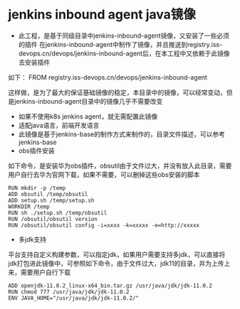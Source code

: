 
# jenkins inbound agent java镜像

- 此工程，是基于同级目录中jenkins-inbound-agent镜像，又安装了一些必须的插件
在jenkins-inbound-agent中制作了镜像，并且推送到registry.iss-devops.cn/devops/jenkins-inbound-agent后，在本工程中又依赖于此镜像去安装插件

如下：
FROM registry.iss-devops.cn/devops/jenkins-inbound-agent

这样做，是为了最大的保证基础镜像的稳定，本目录中的镜像，可以经常变动，但是jenkins-inbound-agent目录中的镜像几乎不需要改变

- 如果不使用k8s jenkins agent，就无需配置此镜像
- 适配java语言，前端开发语言
- 此镜像是基于jenkins-base的制作方式来制作的，目录文件描述，可以参考jenkins-base
- obs插件安装

如下命令，是安装华为obs插件，obsutil由于文件过大，并没有放入此目录，需要用户自行去华为官网下载，如果不需要，可以删掉这些obs安装的脚本
```shell
RUN mkdir -p /temp
ADD obsutil /temp/obsutil
ADD setup.sh /temp/setup.sh
WORKDIR /temp
RUN sh ./setup.sh /temp/obsutil
RUN /obsutil/obsutil version
RUN /obsutil/obsutil config -i=xxxx -k=xxxxx -e=http://xxxxx
```
- 多jdk支持

平台支持自定义构建参数，可以指定jdk，如果用户需要支持多jdk，可以直接将jdk打包进此镜像中，可参照如下命令，由于文件过大，jdk11的目录，并为上传上来，需要用户自行下载
```shell
ADD openjdk-11.0.2_linux-x64_bin.tar.gz /usr/java/jdk/jdk-11.0.2
RUN chmod 777 /usr/java/jdk/jdk-11.0.2
ENV JAVA_HOME="/usr/java/jdk/jdk-11.0.2/"
```
